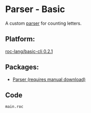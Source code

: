 # Parser - Basic

A custom [parser](https://www.techopedia.com/definition/3854/parser) for counting letters.

## Platform: 
[roc-lang/basic-cli 0.2.1](https://github.com/roc-lang/basic-cli/tree/0.2.1)

## Packages: 
- [Parser (requires manual download)](https://github.com/roc-lang/roc/tree/main/examples/parser/package)

## Code
```roc
main.roc
```

